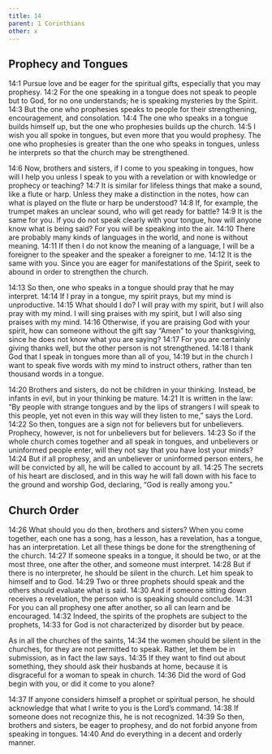 ```yaml
---
title: 14
parent: 1 Corinthians
other: x
---
```


## Prophecy and Tongues

<a name="14:1">14:1</a> Pursue love and be eager for the spiritual gifts, especially that you may prophesy. <a name="14:2">14:2</a> For the one speaking in a tongue does not speak to people but to God, for no one understands; he is speaking mysteries by the Spirit. <a name="14:3">14:3</a> But the one who prophesies speaks to people for their strengthening, encouragement, and consolation. <a name="14:4">14:4</a> The one who speaks in a tongue builds himself up, but the one who prophesies builds up the church. <a name="14:5">14:5</a> I wish you all spoke in tongues, but even more that you would prophesy. The one who prophesies is greater than the one who speaks in tongues, unless he interprets so that the church may be strengthened.

<a name="14:6">14:6</a> Now, brothers and sisters, if I come to you speaking in tongues, how will I help you unless I speak to you with a revelation or with knowledge or prophecy or teaching? <a name="14:7">14:7</a> It is similar for lifeless things that make a sound, like a flute or harp. Unless they make a distinction in the notes, how can what is played on the flute or harp be understood? <a name="14:8">14:8</a> If, for example, the trumpet makes an unclear sound, who will get ready for battle? <a name="14:9">14:9</a> It is the same for you. If you do not speak clearly with your tongue, how will anyone know what is being said? For you will be speaking into the air. <a name="14:10">14:10</a> There are probably many kinds of languages in the world, and none is without meaning. <a name="14:11">14:11</a> If then I do not know the meaning of a language, I will be a foreigner to the speaker and the speaker a foreigner to me. <a name="14:12">14:12</a> It is the same with you. Since you are eager for manifestations of the Spirit, seek to abound in order to strengthen the church.

<a name="14:13">14:13</a> So then, one who speaks in a tongue should pray that he may interpret. <a name="14:14">14:14</a> If I pray in a tongue, my spirit prays, but my mind is unproductive. <a name="14:15">14:15</a> What should I do? I will pray with my spirit, but I will also pray with my mind. I will sing praises with my spirit, but I will also sing praises with my mind. <a name="14:16">14:16</a> Otherwise, if you are praising God with your spirit, how can someone without the gift say “Amen” to your thanksgiving, since he does not know what you are saying? <a name="14:17">14:17</a> For you are certainly giving thanks well, but the other person is not strengthened. <a name="14:18">14:18</a> I thank God that I speak in tongues more than all of you, <a name="14:19">14:19</a> but in the church I want to speak five words with my mind to instruct others, rather than ten thousand words in a tongue.

<a name="14:20">14:20</a> Brothers and sisters, do not be children in your thinking. Instead, be infants in evil, but in your thinking be mature. <a name="14:21">14:21</a> It is written in the law: “By people with strange tongues and by the lips of strangers I will speak to this people, yet not even in this way will they listen to me,” says the Lord. <a name="14:22">14:22</a> So then, tongues are a sign not for believers but for unbelievers. Prophecy, however, is not for unbelievers but for believers. <a name="14:23">14:23</a> So if the whole church comes together and all speak in tongues, and unbelievers or uninformed people enter, will they not say that you have lost your minds? <a name="14:24">14:24</a> But if all prophesy, and an unbeliever or uninformed person enters, he will be convicted by all, he will be called to account by all. <a name="14:25">14:25</a> The secrets of his heart are disclosed, and in this way he will fall down with his face to the ground and worship God, declaring, “God is really among you.”

## Church Order

<a name="14:26">14:26</a> What should you do then, brothers and sisters? When you come together, each one has a song, has a lesson, has a revelation, has a tongue, has an interpretation. Let all these things be done for the strengthening of the church. <a name="14:27">14:27</a> If someone speaks in a tongue, it should be two, or at the most three, one after the other, and someone must interpret. <a name="14:28">14:28</a> But if there is no interpreter, he should be silent in the church. Let him speak to himself and to God. <a name="14:29">14:29</a> Two or three prophets should speak and the others should evaluate what is said. <a name="14:30">14:30</a> And if someone sitting down receives a revelation, the person who is speaking should conclude. <a name="14:31">14:31</a> For you can all prophesy one after another, so all can learn and be encouraged. <a name="14:32">14:32</a> Indeed, the spirits of the prophets are subject to the prophets, <a name="14:33">14:33</a> for God is not characterized by disorder but by peace.

As in all the churches of the saints, <a name="14:34">14:34</a> the women should be silent in the churches, for they are not permitted to speak. Rather, let them be in submission, as in fact the law says. <a name="14:35">14:35</a> If they want to find out about something, they should ask their husbands at home, because it is disgraceful for a woman to speak in church. <a name="14:36">14:36</a> Did the word of God begin with you, or did it come to you alone?

<a name="14:37">14:37</a> If anyone considers himself a prophet or spiritual person, he should acknowledge that what I write to you is the Lord’s command. <a name="14:38">14:38</a> If someone does not recognize this, he is not recognized. <a name="14:39">14:39</a> So then, brothers and sisters, be eager to prophesy, and do not forbid anyone from speaking in tongues. <a name="14:40">14:40</a> And do everything in a decent and orderly manner.

